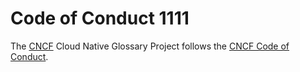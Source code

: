 # Code of Conduct 1111

The [CNCF](https://www.cncf.io/) Cloud Native Glossary Project follows the [CNCF Code of Conduct](https://github.com/cncf/foundation/blob/master/code-of-conduct.md).

